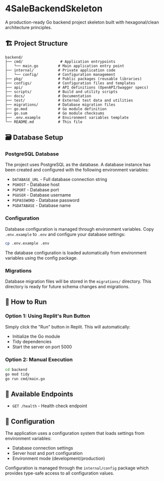 # 4SaleBackendSkeleton

A production-ready Go backend project skeleton built with hexagonal/clean architecture principles.

## 🏗️ Project Structure

```
backend/
├── cmd/                 # Application entrypoints
│   └── main.go         # Main application entry point
├── internal/           # Private application code
│   └── config/         # Configuration management
├── pkg/                # Public packages (reusable libraries)
├── configs/            # Configuration files and templates
├── api/                # API definitions (OpenAPI/Swagger specs)
├── scripts/            # Build and utility scripts
├── docs/               # Documentation
├── test/               # External test data and utilities
├── migrations/         # Database migration files
├── go.mod              # Go module definition
├── go.sum              # Go module checksums
├── .env.example        # Environment variables template
└── README.md           # This file
```

## 🗃️ Database Setup

### PostgreSQL Database
The project uses PostgreSQL as the database. A database instance has been created and configured with the following environment variables:

- `DATABASE_URL` - Full database connection string
- `PGHOST` - Database host
- `PGPORT` - Database port
- `PGUSER` - Database username
- `PGPASSWORD` - Database password
- `PGDATABASE` - Database name

### Configuration
Database configuration is managed through environment variables. Copy `.env.example` to `.env` and configure your database settings:

```bash
cp .env.example .env
```

The database configuration is loaded automatically from environment variables using the config package.

### Migrations
Database migration files will be stored in the `migrations/` directory. This directory is ready for future schema changes and migrations.

## 🚀 How to Run

### Option 1: Using Replit's Run Button
Simply click the "Run" button in Replit. This will automatically:
- Initialize the Go module
- Tidy dependencies
- Start the server on port 5000

### Option 2: Manual Execution
```bash
cd backend
go mod tidy
go run cmd/main.go
```

## 📡 Available Endpoints

- `GET /health` - Health check endpoint

## 🔧 Configuration

The application uses a configuration system that loads settings from environment variables:

- Database connection settings
- Server host and port configuration
- Environment mode (development/production)

Configuration is managed through the `internal/config` package which provides type-safe access to all configuration values.